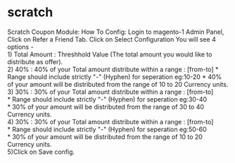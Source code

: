 # scratch
Scratch Coupon Module: 
  How To Config: 
    Login to magento-1 Admin Panel, 
    Click on Refer a Friend Tab. 
    Click on Select Configuration You will see 4 options -      
      1) Total Amount : Threshhold Value (The total amount  you would like to distribute as offer).            
      2) 40% : 40% of your Total amount distribute within a range  : [from-to]
         * Range should include strictly  "-" (Hyphen) for seperation eg:10-20
         * 40% of your amount will be distributed from the range of 10 to 20 Currency units.
      3) 30% : 30% of your Total amount distribute within a range  : [from-to]                 
         * Range should include strictly  "-" (Hyphen) for seperation eg:30-40                
         * 30% of your amount will be distributed from the range of 30 to 40 Currency units.                      
      4) 30% : 30% of your Total amount distribute within a range  : [from-to]                 
         * Range should include strictly  "-" (Hyphen) for seperation eg:50-60                
         * 30% of your amount will be distributed from the range of 10 to 20 Currency units.            
      5)Click on Save config.
